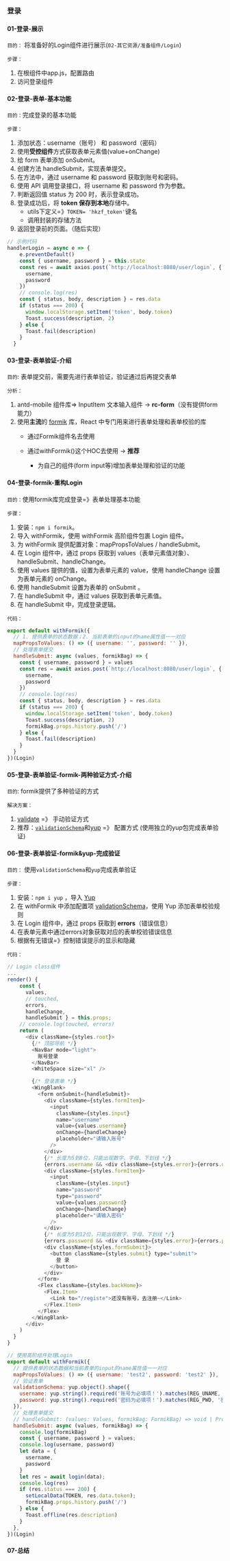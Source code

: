 ### 登录

#### 01-登录-展示

`目的：` 将准备好的Login组件进行展示(`02-其它资源/准备组件/Login`)

`步骤：`

1. 在根组件中app.js，配置路由
2. 访问登录组件



#### 02-登录-表单-基本功能

`目的：`完成登录的基本功能

`步骤：`

1. 添加状态：username（账号） 和 password（密码）
2. 使用**受控组件**方式获取表单元素值(value+onChange)
3. 给 form 表单添加 onSubmit。 
4. 创建方法 handleSubmit，实现表单提交。 
5. 在方法中，通过 username 和 password 获取到账号和密码。 
6. 使用 API 调用登录接口，将 username 和 password 作为参数。 
7. 判断返回值 status 为 200 时，表示登录成功。
8. 登录成功后，将 **token 保存到本地**存储中。 
   * utils下定义=》`TOKEN= 'hkzf_token'`键名
   * 调用封装的存储方法
9. 返回登录前的页面。（随后实现）

```js
// 示例代码
handlerLogin = async e => {
    e.preventDefault()
    const { username, password } = this.state
    const res = await axios.post(`http://localhost:8080/user/login`, {
      username,
      password
    })
    // console.log(res)
    const { status, body, description } = res.data
    if (status === 200) {
      window.localStorage.setItem('token', body.token)
      Toast.success(description, 2)
    } else {
      Toast.fail(description)
    }
  }
```



#### 03-登录-表单验证-介绍

`目的`: 表单提交前，需要先进行表单验证，验证通过后再提交表单

`分析：` 

1. antd-mobile 组件库=> InputItem 文本输入组件 -> **rc-form**（没有提供form能力）
2. 使用**主流**的 [formik](https://jaredpalmer.com/formik/docs/overview) 库，React 中专门用来进行表单处理和表单校验的库
   * 通过Formik组件名去使用

   * 通过withFormik()这个HOC去使用 -> **推荐**
     * 为自己的组件(form input等)增加表单处理和验证的功能



#### 04-登录-formik-重构Login

`目的：`使用formik库完成登录=》表单处理基本功能

`步骤：`

1. 安装：`npm i formik`。 
2. 导入 withFormik，使用 withFormik 高阶组件包裹 Login 组件。
3. 为 withFormik 提供配置对象：mapPropsToValues / handleSubmit。 
4. 在 Login 组件中，通过 props 获取到 values（表单元素值对象）、 handleSubmit、handleChange。 
5. 使用 values 提供的值，设置为表单元素的 value，使用 handleChange 设置为表单元素的 onChange。
6. 使用 handleSubmit 设置为表单的 onSubmit 。 
7. 在 handleSubmit 中，通过 values 获取到表单元素值。
8. 在 handleSubmit 中，完成登录逻辑。 

`代码：`

```js
export default withFormik({
  // 1. 提供表单的状态数据；2. 当前表单的input的name属性值一一对应
  mapPropsToValues: () => ({ username: '', password: '' }),
  // 处理表单提交
  handleSubmit: async (values, formikBag) => {
    const { username, password } = values
    const res = await axios.post(`http://localhost:8080/user/login`, {
      username,
      password
    })
    // console.log(res)
    const { status, body, description } = res.data
    if (status === 200) {
      window.localStorage.setItem('token', body.token)
      Toast.success(description, 2)
      formikBag.props.history.push('/')
    } else {
      Toast.fail(description)
    }
  }
})(Login)
```



#### 05-登录-表单验证-formik-两种验证方式-介绍

`目的`: formik提供了多种验证的方式

`解决方案：`

1. [validate](https://jaredpalmer.com/formik/docs/api/withFormik#validate-values-values-props-props--formikerrorsvalues--promiseany) =》 手动验证方式
2. 推荐：[`validationSchema`](https://jaredpalmer.com/formik/docs/api/withFormik#validationschema-schema--props-props--schema)和[yup](https://github.com/jquense/yup) =》 配置方式 (使用独立的yup包完成表单验证)



#### 06-登录-表单验证-formik&yup-完成验证

`目的：` 使用`validationSchema`和`yup`完成表单验证

`步骤：`

1. 安装：`npm i yup` ，导入 [Yup](https://github.com/jquense/yup#usage)
2. 在 withFormik 中添加配置项 [validationSchema](https://jaredpalmer.com/formik/docs/api/withformik)，使用 Yup 添加表单校验规则
3. 在 Login 组件中，通过 props 获取到 **errors**（错误信息）
4. 在表单元素中通过errors对象获取对应的表单校验错误信息 
5. 根据有无错误=》控制错误提示的显示和隐藏

`代码：`

```js
// Login class组件
...
render() {
    const {
      values,
      // touched,
      errors,
      handleChange,
      handleSubmit } = this.props;
    // console.log(touched, errors)
    return (
      <div className={styles.root}>
        {/* 顶部导航 */}
        <NavBar mode="light">
          账号登录
        </NavBar>
        <WhiteSpace size="xl" />

        {/* 登录表单 */}
        <WingBlank>
          <form onSubmit={handleSubmit}>
            <div className={styles.formItem}>
              <input
                className={styles.input}
                name="username"
                value={values.username}
                onChange={handleChange}
                placeholder="请输入账号"
              />
            </div>
            {/* 长度为5到8位，只能出现数字、字母、下划线 */}
            {errors.username && <div className={styles.error}>{errors.username}</div>}
            <div className={styles.formItem}>
              <input
                className={styles.input}
                name="password"
                type="password"
                value={values.password}
                onChange={handleChange}
                placeholder="请输入密码"
              />
            </div>
            {/* 长度为5到12位，只能出现数字、字母、下划线 */}
            {errors.password && <div className={styles.error}>{errors.password}</div>}
            <div className={styles.formSubmit}>
              <button className={styles.submit} type="submit">
                登 录
              </button>
            </div>
          </form>
          <Flex className={styles.backHome}>
            <Flex.Item>
              <Link to="/registe">还没有账号，去注册~</Link>
            </Flex.Item>
          </Flex>
        </WingBlank>
      </div>
    )
  }
}

// 使用高阶组件处理Login
export default withFormik({
  // 提供表单的状态数据和当前表单的input的name属性值一一对应
  mapPropsToValues: () => ({ username: 'test2', password: 'test2' }),
  // 验证表单
  validationSchema: yup.object().shape({
    username: yup.string().required('账号为必填项！').matches(REG_UNAME, '账号长度为5到8位，只能出现数字、字母、下划线'),
    password: yup.string().required('密码为必填项！').matches(REG_PWD, '密码长度为5到12位，只能出现数字、字母、下划线'),
  }),
  // 处理表单提交
  // handleSubmit: (values: Values, formikBag: FormikBag) => void | Promise<any>
  handleSubmit: async (values, formikBag) => {
    console.log(formikBag)
    const { username, password } = values;
    console.log(username, password)
    let data = {
      username,
      password
    }
    let res = await login(data);
    console.log(res)
    if (res.status === 200) {
      setLocalData(TOKEN, res.data.token);
      formikBag.props.history.push('/')
    } else {
      Toast.offline(res.description)
    }
  },
})(Login)
```



#### 07-总结

